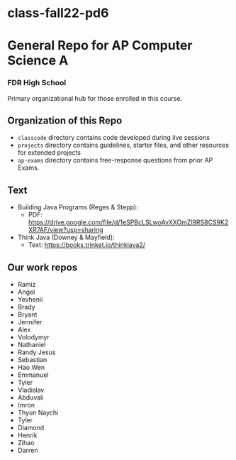 # class-fall22-pd6

# General Repo for AP Computer Science A
### FDR High School
Primary organizational hub for those enrolled in this course.

## Organization of this Repo
- `classcode` directory contains code developed during live sessions
- `projects` directory contains guidelines, starter files, and other resources for extended projects
- `ap-exams` directory contains free-response questions from prior AP Exams.

## Text
- Building Java Programs (Reges & Stepp):
  - PDF: https://drive.google.com/file/d/1eSPBcLSLwoAvXXOmZl9RS8CS9K2XR7AF/view?usp=sharing
- Think Java (Downey & Mayfield):
  - Text: https://books.trinket.io/thinkjava2/

## Our work repos
- Ramiz
- Angel
- Yevhenii
- Brady
- Bryant
- Jennifer
- Alex
- Volodymyr
- Nathaniel
- Randy Jesus
- Sebastian
- Hao Wen
- Emmanuel
- Tyler
- Vladislav
- Abduvali
- Imron
- Thyun Naychi
- Tyler
- Diamond
- Henrik
- Zihao
- Darren
